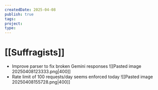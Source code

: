```yaml
---
createdDate: 2025-04-08
publish: true
tags: 
project: 
type:
---
```

# [[Suffragists]]
- Improve parser to fix broken Gemini responses
![[Pasted image 20250408123333.png|400]]
- Rate limit of 100 requests/day seems enforced today
![[Pasted image 20250408155728.png|400]]